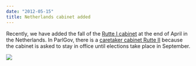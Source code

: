 ```yaml
---
date: "2012-05-15"
title: Netherlands cabinet added
---
```


Recently, we have added the fall of the [Rutte I cabinet](http://dev.parlgov.org/data/nld/cabinet-party/2010-10-14/) at the end of April in the Netherlands. In ParlGov, there is a [caretaker cabinet Rutte II](http://dev.parlgov.org/data/nld/cabinet-party/2012-04-23/) because the cabinet is asked to stay in office until elections take place in September.


![](/images/parliament-scotland.jpg)
